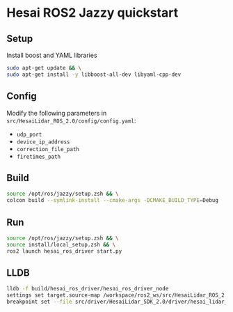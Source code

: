 # Hesai ROS2 Jazzy quickstart

## Setup

Install boost and YAML libraries
```sh
sudo apt-get update && \
sudo apt-get install -y libboost-all-dev libyaml-cpp-dev
```

## Config

Modify the following parameters in `src/HesaiLidar_ROS_2.0/config/config.yaml`:
- `udp_port`
- `device_ip_address`
- `correction_file_path`
- `firetimes_path`

## Build

```sh
source /opt/ros/jazzy/setup.zsh && \
colcon build --symlink-install --cmake-args -DCMAKE_BUILD_TYPE=Debug
```

## Run

```sh
source /opt/ros/jazzy/setup.zsh && \
source install/local_setup.zsh && \
ros2 launch hesai_ros_driver start.py
```

## LLDB

```sh
lldb -f build/hesai_ros_driver/hesai_ros_driver_node
settings set target.source-map /workspace/ros2_ws/src/HesaiLidar_ROS_2.0 /workspace/ros2_ws/build/hesai_ros_driver/src/driver/HesaiLidar_SDK_2.0
breakpoint set --file src/driver/HesaiLidar_SDK_2.0/driver/hesai_lidar_sdk.hpp --line 171
```
